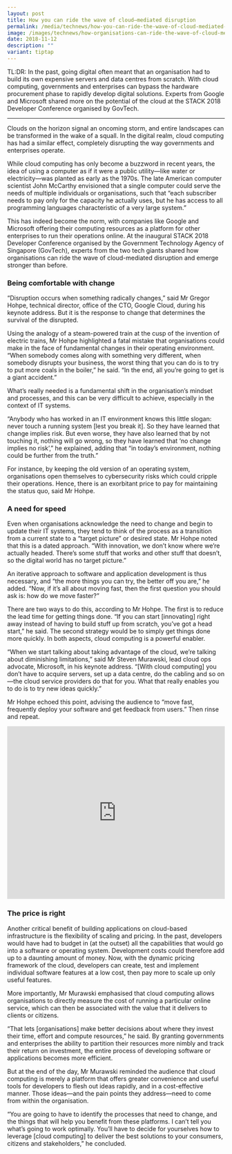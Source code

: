```yaml
---
layout: post
title: How you can ride the wave of cloud–mediated disruption
permalink: /media/technews/how-you-can-ride-the-wave-of-cloud-mediated-disruption/
image: /images/technews/how-organisations-can-ride-the-wave-of-cloud-mediated-disruption-part1.png
date: 2018-11-12
description: ""
variant: tiptap
---
```

<p>TL:DR: In the past, going digital often meant that an organisation had
to build its own expensive servers and data centres from scratch. With
cloud computing, governments and enterprises can bypass the hardware procurement
phase to rapidly develop digital solutions. Experts from Google and Microsoft
shared more on the potential of the cloud at the STACK 2018 Developer Conference
organised by GovTech.</p>
<hr>
<p>Clouds on the horizon signal an oncoming storm, and entire landscapes
can be transformed in the wake of a squall. In the digital realm, cloud
computing has had a similar effect, completely disrupting the way governments
and enterprises operate.</p>
<p>While cloud computing has only become a buzzword in recent years, the
idea of using a computer as if it were a public utility—like water or electricity—was
planted as early as the 1970s. The late American computer scientist John
McCarthy envisioned that a single computer could serve the needs of multiple
individuals or organisations, such that “each subscriber needs to pay only
for the capacity he actually uses, but he has access to all programming
languages characteristic of a very large system.”</p>
<p>This has indeed become the norm, with companies like Google and Microsoft
offering their computing resources as a platform for other enterprises
to run their operations online. At the inaugural STACK 2018 Developer Conference
organised by the Government Technology Agency of Singapore (GovTech), experts
from the two tech giants shared how organisations can ride the wave of
cloud-mediated disruption and emerge stronger than before.</p>
<h3>Being comfortable with change</h3>
<p>“Disruption occurs when something radically changes,” said Mr Gregor Hohpe,
technical director, office of the CTO, Google Cloud, during his keynote
address. But it is the response to change that determines the survival
of the disrupted.</p>
<p>Using the analogy of a steam-powered train at the cusp of the invention
of electric trains, Mr Hohpe highlighted a fatal mistake that organisations
could make in the face of fundamental changes in their operating environment.
“When somebody comes along with something very different, when somebody
disrupts your business, the worst thing that you can do is to try to put
more coals in the boiler,” he said. “In the end, all you’re going to get
is a giant accident.”</p>
<p>What’s really needed is a fundamental shift in the organisation’s mindset
and processes, and this can be very difficult to achieve, especially in
the context of IT systems.</p>
<p>“Anybody who has worked in an IT environment knows this little slogan:
never touch a running system [lest you break it]. So they have learned
that change implies risk. But even worse, they have also learned that by
not touching it, nothing will go wrong, so they have learned that ‘no change
implies no risk’,” he explained, adding that “in today’s environment, nothing
could be further from the truth.”</p>
<p>For instance, by keeping the old version of an operating system, organisations
open themselves to cybersecurity risks which could cripple their operations.
Hence, there is an exorbitant price to pay for maintaining the status quo,
said Mr Hohpe.</p>
<h3>A need for speed</h3>
<p>Even when organisations acknowledge the need to change and begin to update
their IT systems, they tend to think of the process as a transition from
a current state to a “target picture” or desired state. Mr Hohpe noted
that this is a dated approach. “With innovation, we don’t know where we’re
actually headed. There’s some stuff that works and other stuff that doesn’t,
so the digital world has no target picture.”</p>
<p>An iterative approach to software and application development is thus
necessary, and “the more things you can try, the better off you are,” he
added. “Now, if it’s all about moving fast, then the first question you
should ask is: how do we move faster?”</p>
<p>There are two ways to do this, according to Mr Hohpe. The first is to
reduce the lead time for getting things done. “If you can start [innovating]
right away instead of having to build stuff up from scratch, you’ve got
a head start,” he said. The second strategy would be to simply get things
done more quickly. In both aspects, cloud computing is a powerful enabler.</p>
<p>“When we start talking about taking advantage of the cloud, we’re talking
about diminishing limitations,” said Mr Steven Murawski, lead cloud ops
advocate, Microsoft, in his keynote address. “[With cloud computing] you
don’t have to acquire servers, set up a data centre, do the cabling and
so on—the cloud service providers do that for you. What that really enables
you to do is to try new ideas quickly.”</p>
<p>Mr Hohpe echoed this point, advising the audience to “move fast, frequently
deploy your software and get feedback from users.” Then rinse and repeat.</p>
<div class="iframe-wrapper">
<iframe style="max-width: 100%;" height="400" width="100%" allowfullscreen="true" frameborder="0" src="https://www.youtube.com/embed/yCvtC3pAW3w"></iframe>
</div>
<h3>The price is right</h3>
<p>Another critical benefit of building applications on cloud-based infrastructure
is the flexibility of scaling and pricing. In the past, developers would
have had to budget in (at the outset) all the capabilities that would go
into a software or operating system. Development costs could therefore
add up to a daunting amount of money. Now, with the dynamic pricing framework
of the cloud, developers can create, test and implement individual software
features at a low cost, then pay more to scale up only useful features.</p>
<p>More importantly, Mr Murawski emphasised that cloud computing allows organisations
to directly measure the cost of running a particular online service, which
can then be associated with the value that it delivers to clients or citizens.</p>
<p>“That lets [organisations] make better decisions about where they invest
their time, effort and compute resources,” he said. By granting governments
and enterprises the ability to partition their resources more nimbly and
track their return on investment, the entire process of developing software
or applications becomes more efficient.</p>
<p>But at the end of the day, Mr Murawski reminded the audience that cloud
computing is merely a platform that offers greater convenience and useful
tools for developers to flesh out ideas rapidly, and in a cost-effective
manner. Those ideas—and the pain points they address—need to come from
within the organisation.</p>
<p>“You are going to have to identify the processes that need to change,
and the things that will help you benefit from these platforms. I can’t
tell you what’s going to work optimally. You’ll have to decide for yourselves
how to leverage [cloud computing] to deliver the best solutions to your
consumers, citizens and stakeholders,” he concluded.</p>